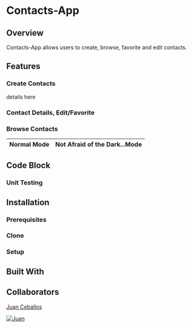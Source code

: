 # Contacts-App

## Overview

Contacts-App allows users to create, browse, favorite and edit contacts.


## Features


### Create Contacts

details here

### Contact Details, Edit/Favorite

### Browse Contacts

Normal Mode            | Not Afraid of the Dark...Mode
---------------------- | -----------------------


## Code Block


### Unit Testing

## Installation

### Prerequisites

### Clone

### Setup

## Built With

## Collaborators

[Juan Ceballos](https://github.com/Juan-Ceballos)

[![Juan](https://avatars1.githubusercontent.com/u/55723135?s=250&u=cce4396e360011123eebd2f52323aa6248023ef0&v=4)](https://github.com/Juan-Ceballos)

